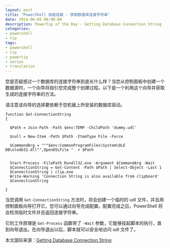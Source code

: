 ```yaml
---
layout: post
title: "PowerShell 技能连载 - 获取数据库连接字符串"
date: 2014-06-05 00:00:00
description: PowerTip of the Day - Getting Database Connection String
categories:
- powershell
- tip
tags:
- powershell
- tip
- powertip
- series
- translation
---
```

您是否疑惑过一个数据库的连接字符串到底长什么样？当您从控制面板中创建一个数据源时，一个向导将指引您完成整个创建过程。以下是一个利用这个向导并获取生成的连接字符串的方法。

请注意该向导的选择要依赖于您机器上所安装的数据库驱动。

    function Get-ConnectionString
    {
      
      $Path = Join-Path -Path $env:TEMP -ChildPath 'dummy.udl'
      
      $null = New-Item -Path $Path -ItemType File -Force
      
      $CommandArg = """$env:CommonProgramFiles\System\OLE DB\oledb32.dll"",OpenDSLFile "  + $Path 
    
      
      Start-Process -FilePath Rundll32.exe -Argument $CommandArg -Wait
      $ConnectionString = Get-Content -Path $Path | Select-Object -Last 1
      $ConnectionString | clip.exe
      Write-Warning 'Connection String is also available from clipboard'
      $ConnectionString
    
    } 

当您调用 `Get-ConnectionString` 方法时，将会创建一个临时的 udl 文件，并且用控制面板向导打开它。您可以通过向导完成配置。配置完成之后，PowerShell 将会检测临时文件并且返回连接字符串。

它的工作原理是 `Get-Process` 函数带了 `-Wait` 参数，它能够挂起脚本的执行，直到向导退出。在向导退出以后，脚本就可以安全地访问 udl 文件了。

<!--more-->
本文国际来源：[Getting Database Connection String](http://community.idera.com/powershell/powertips/b/tips/posts/getting-database-connection-string)
